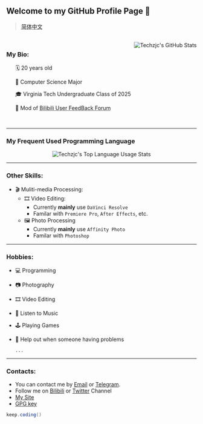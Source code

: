 ## Welcome to my GitHub Profile Page 👋
> <a href="./README-zh-CN.md" style="text-decoration: underline dotted;">简体中文</a>

<div>
<br>
<img align="right" src="https://vercel-g497813927.vercel.app/api?username=g497813927&count_private=true&show_icons=true&include_all_commits=true" alt="Techzjc's GitHub Stats">
<h3>My Bio:</h3>
<ul> 🗓 20 years old</ul>
<ul> 🎒 Computer Science Major</ul>
<ul> 🎓 Virginia Tech Undergraduate Class of 2025</ul>
<ul> 📝 Mod of <a href="https://www.bilibili.com/blackboard/activity-5zJxM3spoS.html" style="text-decoration: underline dotted;">Bilibili User FeedBack Forum</a></ul>
<br>
</div>


---

### My Frequent Used Programming Language

<div align=center>
<img src="https://vercel-g497813927.vercel.app/api/top-langs/?username=g497813927&langs_count=8&layout=compact" alt="Techzjc's Top Language Usage Stats">
</div>

---

### Other Skills:

* 🎬 Muliti-media Processing:
  * 🎞 Video Editing:
    * Currently **mainly** use  `DaVinci Resolve`
    * Familar with `Premiere Pro`, `After Effects`, etc.
  * 🖼 Photo Processing
    * Currently **mainly** use  `Affinity Photo`
    * Familar with `Photoshop`

---

### Hobbies:

* 💻 Programming

* 📷 Photography

* 🎞 Video Editing

* 🎵 Listen to Music

* 🕹 Playing Games

* 👋 Help out when someone having problems

  `...`

---

### Contacts:

* You can contact me by [Email](mailto:admin@techzjc.com) or [Telegram](https://t.me/techzjc).
* Follow me on [Bilibili](https://space.bilibili.com/30023942) or [Twitter](https://twitter.com/techzjc) Channel
* [My Site](https://www.techzjc.com/index_en-US.html)
* [GPG key](https://github.com/g497813927.gpg)

```java
keep.coding()
```

